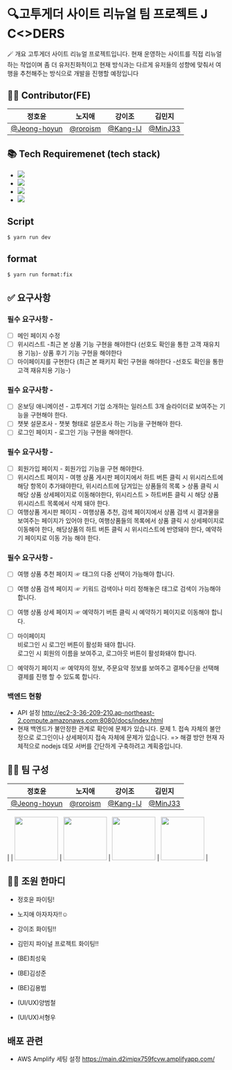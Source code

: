 # 🔍고투게더 사이트 리뉴얼 팀 프로젝트 J C<>DERS

🪄 개요
고투게더 사이트 리뉴얼 프로젝트입니다. 현재 운영하는 사이트를 직접 리뉴얼하는 작업이며
좀 더 유저친화적이고 현재 방식과는 다르게 유저들의 성향에 맞춰서
여행을 추천해주는 방식으로 개발을 진행할 예정입니다

## 🤼‍♀️ Contributor(FE)

|                     정호윤                     |                 노지애                 |                 강이조                 |                김민지                |
| :--------------------------------------------: | :------------------------------------: | :------------------------------------: | :----------------------------------: |
| [@Jeong-hoyun](https://github.com/Jeong-hoyun) | [@roroism](https://github.com/roroism) | [@Kang-IJ](https://github.com/Kang-IJ) | [@MinJ33](https://github.com/MinJ33) |

## 📚 Tech Requiremenet (tech stack)

- <img src="https://img.shields.io/badge/html5-E34F26?style=for-the-badge&logo=html5&logoColor=white">
- <img src="https://img.shields.io/badge/javascript-F7DF1E?style=for-the-badge&logo=javascript&logoColor=black">
- <img src="https://img.shields.io/badge/react-61DAFB?style=for-the-badge&logo=react&logoColor=black">
- <img src="https://img.shields.io/badge/Next.js-000000?style=for-the-badge&logo=Next.js&logoColor=white">

## Script

```
$ yarn run dev
```

## format

```
$ yarn run format:fix
```

## ✅ 요구사항

### 필수 요구사항 -

- [ ] 메인 페이지 수정
- [ ] 위시리스트 -최근 본 상품 기능 구현을 해야한다
      (선호도 확인을 통한 고객 재유치 용 기능)- 상품 후기 기능 구현을 해야한다
- [ ] 마이페이지를 구현한다 (최근 본 패키지 확인 구현을 해야한다 -선호도 확인을 통한 고객 재유치용 기능-)

### 필수 요구사항 -

- [ ] 온보딩 애니메이션 - 고투게더 기업 소개하는 일러스트 3개 슬라이더로 보여주는 기능을 구현해야 한다.
- [ ] 챗봇 설문조사 - 챗봇 형태로 설문조사 하는 기능을 구현해야 한다.
- [ ] 로그인 페이지 - 로그인 기능 구현을 해야한다.

### 필수 요구사항 -

- [ ] 회원가입 페이지 - 회원가입 기능을 구현 해야한다.
- [ ] 위시리스트 페이지 - 여행 상품 게시판 페이지에서 하트 버튼 클릭 시 위시리스트에 해당 항목이 추가돼야한다, 위시리스트에 담겨있는 상품들의 목록 > 상품 클릭 시 해당 상품 상세페이지로 이동해야한다, 위시리스트 > 하트버튼 클릭 시 해당 상품 위시리스트 목록에서 삭제 돼야 한다.
- [ ] 여행상품 게시판 페이지 - 여행상품 추천, 검색 페이지에서 상품 검색 시 결과물을 보여주는 페이지가 있어야 한다, 여행상품들의 목록에서 상품 클릭 시 상세페이지로 이동해야 한다, 해당상품의 하트 버튼 클릭 시 위시리스트에 반영돼야 한다, 예약하기 페이지로 이동 가능 해야 한다.

### 필수 요구사항 -

- [ ] 여행 상품 추천 페이지 ☞ 태그의 다중 선택이 가능해야 합니다.
- [ ] 여행 상품 검색 페이지 ☞ 키워드 검색이나 미리 정해놓은 태그로 검색이 가능해야 합니다.
- [ ] 여행 상품 상세 페이지 ☞ 예약하기 버튼 클릭 시 예약하기 페이지로 이동해야 합니다.

- [ ] 마이페이지 <br/>비로그인 시 로그인 버튼이 활성화 돼야 합니다.<br/>로그인 시 회원의 이름을 보여주고, 로그아웃 버튼이 활성화돼야 합니다.
- [ ] 예약하기 페이지 ☞ 예약자의 정보, 주문요약 정보를 보여주고 결제수단을 선택해 결제를 진행 할 수 있도록 합니다.

### 백엔드 현황

- API 설정 http://ec2-3-36-209-210.ap-northeast-2.compute.amazonaws.com:8080/docs/index.html
- 현재 백엔드가 불안정한 관계로 확인에 문제가 있습니다. 
문제 1. 접속 자체의 불안정으로 로그인이나 상세페이지 접속 자체에 문제가 있습니다. 
=> 해결 방안 현재 자체적으로 nodejs 데모 서버를 간단하게 구축하려고 계획중입니다.


## 🤼‍♀️ 팀 구성

|                     정호윤                     |                 노지애                 |                 강이조                 |                김민지                |
| :--------------------------------------------: | :------------------------------------: | :------------------------------------: | :----------------------------------: |
| [@Jeong-hoyun](https://github.com/Jeong-hoyun) | [@roroism](https://github.com/roroism) | [@Kang-IJ](https://github.com/Kang-IJ) | [@MinJ33](https://github.com/MinJ33) |

| |
<img src="https://avatars.githubusercontent.com/Jeong-hoyun" width="100"> | <img src="https://avatars.githubusercontent.com/roroism" width="100"> | <img src="https://avatars.githubusercontent.com/Kang-IJ" width="100"> | <img src="https://avatars.githubusercontent.com/MinJ33" width="100"> |

## 🤼‍♀️ 조원 한마디

- 정호윤 파이팅!

- 노지애 아자자자!!☺︎

- 강이조 화이팅!!

- 김민지 파이널 프로젝트 화이팅!!

- (BE)최성욱

- (BE)김성준

- (BE)김용범

- (UI/UX)양범철

- (UI/UX)서형우

## 배포 관련

- AWS Amplify 세팅 설정 https://main.d2imipx759fcvw.amplifyapp.com/